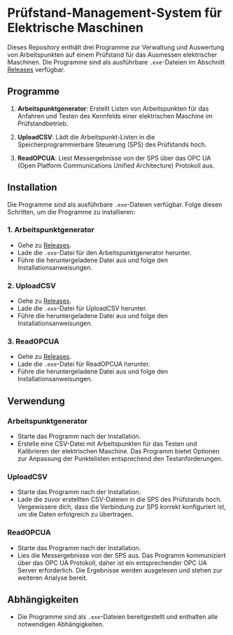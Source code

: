 # Prüfstand-Management-System für Elektrische Maschinen

Dieses Repository enthält drei Programme zur Verwaltung und Auswertung von Arbeitspunkten auf einem Prüfstand für das Ausmessen elektrischer Maschinen. Die Programme sind als ausführbare `.exe`-Dateien im Abschnitt [Releases](https://github.com/benutzername/repositoryname/releases) verfügbar.

## Programme

1. **Arbeitspunktgenerator**: Erstellt Listen von Arbeitspunkten für das Anfahren und Testen des Kennfelds einer elektrischen Maschine im Prüfstandbetrieb.

2. **UploadCSV**: Lädt die Arbeitspunkt-Listen in die Speicherprogrammierbare Steuerung (SPS) des Prüfstands hoch.

3. **ReadOPCUA**: Liest Messergebnisse von der SPS über das OPC UA (Open Platform Communications Unified Architecture) Protokoll aus.

## Installation

Die Programme sind als ausführbare `.exe`-Dateien verfügbar. Folge diesen Schritten, um die Programme zu installieren:

### 1. Arbeitspunktgenerator

- Gehe zu [Releases](https://github.com/benutzername/repositoryname/releases).
- Lade die `.exe`-Datei für den Arbeitspunktgenerator herunter.
- Führe die heruntergeladene Datei aus und folge den Installationsanweisungen.

### 2. UploadCSV

- Gehe zu [Releases](https://github.com/benutzername/repositoryname/releases).
- Lade die `.exe`-Datei für UploadCSV herunter.
- Führe die heruntergeladene Datei aus und folge den Installationsanweisungen.

### 3. ReadOPCUA

- Gehe zu [Releases](https://github.com/benutzername/repositoryname/releases).
- Lade die `.exe`-Datei für ReadOPCUA herunter.
- Führe die heruntergeladene Datei aus und folge den Installationsanweisungen.

## Verwendung

### Arbeitspunktgenerator

- Starte das Programm nach der Installation.
- Erstelle eine CSV-Datei mit Arbeitspunkten für das Testen und Kalibrieren der elektrischen Maschine. Das Programm bietet Optionen zur Anpassung der Punktelisten entsprechend den Testanforderungen.

### UploadCSV

- Starte das Programm nach der Installation.
- Lade die zuvor erstellten CSV-Dateien in die SPS des Prüfstands hoch. Vergewissere dich, dass die Verbindung zur SPS korrekt konfiguriert ist, um die Daten erfolgreich zu übertragen.

### ReadOPCUA

- Starte das Programm nach der Installation.
- Lies die Messergebnisse von der SPS aus. Das Programm kommuniziert über das OPC UA Protokoll, daher ist ein entsprechender OPC UA Server erforderlich. Die Ergebnisse werden ausgelesen und stehen zur weiteren Analyse bereit.

## Abhängigkeiten

- Die Programme sind als `.exe`-Dateien bereitgestellt und enthalten alle notwendigen Abhängigkeiten.

